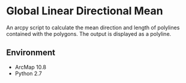 # Global Linear Directional Mean
An arcpy script to calculate the mean direction and length of polylines contained with the polygons. The output is displayed as a polyline.

## Environment
- ArcMap 10.8
- Python 2.7